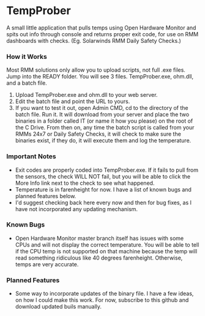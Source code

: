 # TempProber
A small little application that pulls temps using Open Hardware Monitor and spits out info through console and returns proper exit code, for use on RMM dashboards with checks. (Eg. Solarwinds RMM Daily Safety Checks.)

### How it Works
Most RMM solutions only allow you to upload scripts, not full .exe files. Jump into the READY folder. You will see 3 files. TempProber.exe, ohm.dll, and a batch file. 

1. Upload TempProber.exe and ohm.dll to your web server.
2. Edit the batch file and point the URL to yours.
3. If you want to test it out, open Admin CMD, cd to the directory of the batch file. Run it. It will download from your server and place the two binaries in a folder called IT (or name it how you please) on the root of the C Drive. From then on, any time the batch script is called from your RMMs 24x7 or Daily Safety Checks, it will check to make sure the binaries exist, if they do, it will execute them and log the temperature. 

### Important Notes
* Exit codes are properly coded into TempProber.exe. If it fails to pull from the sensors, the check WILL NOT fail, but you will be able to click the More Info link next to the check to see what happened.
* Temperature is in farenheight for now. I have a list of known bugs and planned features below.
* I'd suggest checking back here every now and then for bug fixes, as I have not incorporated any updating mechanism.

### Known Bugs
* Open Hardware Monitor master branch itself has issues with some CPUs and will not display the correct temperature. You will be able to tell if the CPU temp is not supported on that machine because the temp will read something ridiculous like 40 degrees farenheight. Otherwise, temps are very accurate.

### Planned Features
* Some way to incorporate updates of the binary file. I have a few ideas, on how I could make this work. For now, subscribe to this github and download updated buils manually.

